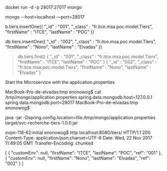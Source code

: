 docker run -d -p 28017:27017   mongo

mongo --host=localhost —port=28017


b.tiers.insertOne({ "_id" : "001", "_class" : "fr.itce.msa.poc.model.Tiers", "firstName" : "ITCE", "lastName" : "POC" })


db.tiers.insertOne({ "_id" : "002", "_class" : "fr.itce.msa.poc.model.Tiers", "firstName" : "Nono", "lastName" : "Elvadas" })




> db.tiers.find()
{ "_id" : "001", "_class" : "fr.itce.msa.poc.model.Tiers", "firstName" : "ITCE", "lastName" : "POC" }
{ "_id" : "002", "_class" : "fr.itce.msa.poc.model.Tiers", "firstName" : "Nono", "lastName" : "Elvadas" }


>
Start the Microservice
with the application.properties 


MacBook-Pro-de-elvadas:tmp enonowog$ cat /tmp/mongo/application.properties 
spring.data.mongodb.host=127.0.0.1
spring.data.mongodb.port=28017
MacBook-Pro-de-elvadas:tmp enonowog$ 


java -jar -Dspring.config.location=file:/tmp/mongo/application.properties target/svc-recherche-tiers-1.0.0.jar


ovpn-118-62:initial enonowog$ http localhost:8080/tiers/
HTTP/1.1 200
Content-Type: application/json;charset=UTF-8
Date: Wed, 22 Nov 2017 11:49:05 GMT
Transfer-Encoding: chunked

[
    {
        "customEnv": null,
        "firstName": "ITCE",
        "lastName": "POC",
        "ref": "001"
    },
    {
        "customEnv": null,
        "firstName": "Nono",
        "lastName": "Elvadas",
        "ref": "002"
    }
]






